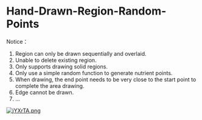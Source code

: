 # Hand-Drawn-Region-Random-Points
Notice：
1. Region can only be drawn sequentially and overlaid.
2. Unable to delete existing region.
3. Only supports drawing solid regions.
4. Only use a simple random function to generate nutrient points.
5. When drawing, the end point needs to be very close to the start point to complete the area drawing.
6. Edge cannot be drawn.
7. ...

<a href="https://imgtu.com/i/jYXrTA"><img src="https://s1.ax1x.com/2022/07/05/jYXrTA.png" alt="jYXrTA.png" border="0" /></a>

